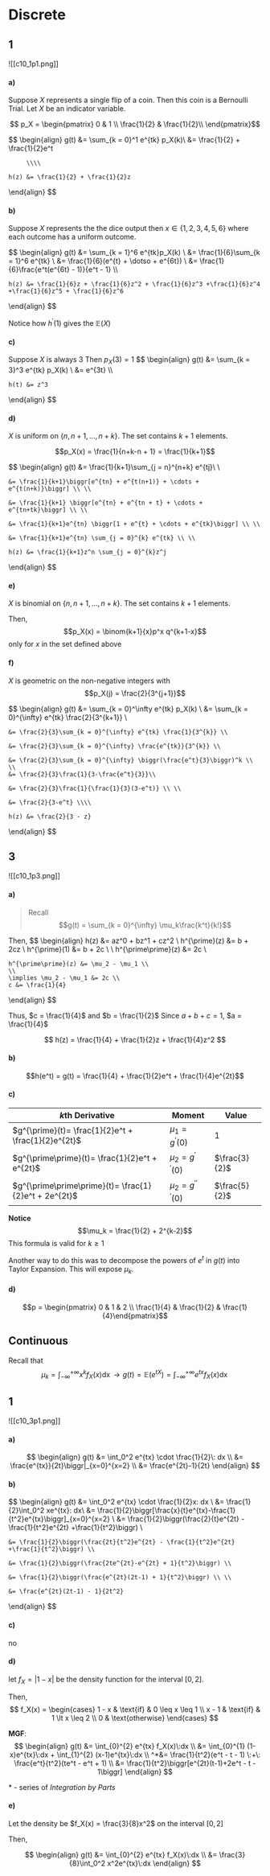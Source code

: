 # Discrete
## 1
![[c10_1p1.png]]
#### a)
Suppose $X$ represents a single flip of a coin. Then this coin is a Bernoulli Trial. Let $X$ be an indicator variable. 

$$
p_X = \begin{pmatrix}  
	0 & 1 \\ 
	\frac{1}{2} & \frac{1}{2}\\ 
	\end{pmatrix}$$

$$
\begin{align}
	g(t) &= \sum_{k = 0}^1 e^{tk} p_X(k)\\
		 &= \frac{1}{2} + \frac{1}{2}e^t
		 
		 \\\\
		 
	h(z) &= \frac{1}{2} + \frac{1}{2}z
\end{align}
$$

#### b)
Suppose $X$ represents the the dice output then $x\in\{1, 2, 3, 4, 5, 6\}$ where each outcome has a uniform outcome. 

$$
\begin{align}
	g(t) &= \sum_{k = 1}^6 e^{tk}p_X(k) \\
		 &= \frac{1}{6}\sum_{k = 1}^6 e^{tk} \\
		 &= \frac{1}{6}(e^{t} + \dotso + e^{6t}) \\
		 &= \frac{1}{6}\frac{e^t(e^{6t} - 1)}{e^t - 1} \\\\
		 
	h(z) &= \frac{1}{6}z + \frac{1}{6}z^2 + \frac{1}{6}z^3 +\frac{1}{6}z^4 +\frac{1}{6}z^5 + \frac{1}{6}z^6	 
\end{align}
$$

Notice how $h^\prime(1)$ gives the $\mathbb{E}(X)$

#### c)
Suppose $X$ is always $3$
Then $p_X(3) = 1$
$$
\begin{align}
	g(t) &= \sum_{k = 3}^3 e^{tk} p_X(k) \\
		 &=	e^{3t}
		 \\\\
		 
	h(t) &= z^3
\end{align}
$$

#### d)
$X$ is uniform on $\{n, n+1, \dotso, n+k\}$. The set contains $k+1$ elements. 

$$p_X(x) = \frac{1}{n+k-n + 1} = \frac{1}{k+1}$$


$$
\begin{align}
	g(t) &= \frac{1}{k+1}\sum_{j = n}^{n+k} e^{tj}\\ \\
	
	&= \frac{1}{k+1}\biggr[e^{tn} + e^{t(n+1)} + \cdots + e^{t(n+k)}\biggr] \\ \\
	
	&= \frac{1}{k+1} \biggr[e^{tn} + e^{tn + t} + \cdots + e^{tn+tk}\biggr] \\ \\
	
	&= \frac{1}{k+1}e^{tn} \biggr[1 + e^{t} + \cdots + e^{tk}\biggr] \\ \\
	
	&= \frac{1}{k+1}e^{tn} \sum_{j = 0}^{k} e^{tk} \\ \\
	
	h(z) &= \frac{1}{k+1}z^n \sum_{j = 0}^{k}z^j
		
\end{align}
$$

#### e)
$X$ is binomial on $\{n, n+1, \dotso, n+k\}$. The set contains $k+1$ elements. 

Then, $$p_X(x) = \binom{k+1}{x}p^x q^{k+1-x}$$
only for $x$ in the set defined above

<!-- Unfinished -->

#### f)
$X$ is geometric on the non-negative integers with $$p_X(j) = \frac{2}{3^{j+1}}$$


$$
\begin{align}
	g(t) &= \sum_{k = 0}^\infty e^{tk} p_X(k) \\
	&= \sum_{k = 0}^{\infty} e^{tk} \frac{2}{3^{k+1}} \\
		
	&= \frac{2}{3}\sum_{k = 0}^{\infty} e^{tk} \frac{1}{3^{k}} \\
	
	&= \frac{2}{3}\sum_{k = 0}^{\infty} \frac{e^{tk}}{3^{k}} \\
	
	&= \frac{2}{3}\sum_{k = 0}^{\infty} \biggr(\frac{e^t}{3}\biggr)^k \\
	\\
	&= \frac{2}{3}\frac{1}{3-\frac{e^t}{3}}\\
	
	&= \frac{2}{3}\frac{1}{\frac{1}{3}(3-e^t)} \\ \\
	
	&= \frac{2}{3-e^t} \\\\
	
	h(z) &= \frac{2}{3 - z}
\end{align}
$$

## 3
![[c10_1p3.png]]
#### a)
> Recall $$g(t) = \sum_{k = 0}^{\infty} \mu_k\frac{k^t}{k!}$$

Then, 
$$
\begin{align}
	h(z) &=  az^0 + bz^1 + cz^2 \\
	h^{\prime}(z) &= b + 2cz \\
	h^{\prime}(1) &= b + 2c \\ \\
	h^{\prime\prime}(z) &= 2c \\
	
	h^{\prime\prime}(z) &= \mu_2 - \mu_1 \\
	\\
	\implies \mu_2 - \mu_1 &= 2c \\ 
	c &= \frac{1}{4}
	
	

\end{align}
$$

Thus, $c = \frac{1}{4}$ and $b = \frac{1}{2}$
Since $a+b+c = 1$, $a = \frac{1}{4}$

$$
h(z) = \frac{1}{4} + \frac{1}{2}z + \frac{1}{4}z^2
$$

#### b)
$$h(e^t) = g(t) = \frac{1}{4} + \frac{1}{2}e^t + \frac{1}{4}e^{2t}$$

#### c)
| $k$th Derivative                                      | Moment                              | Value         |
| ----------------------------------------------------- | ----------------------------------- | ------------- |
| $g^{\prime}(t)= \frac{1}{2}e^t + \frac{1}{2}e^{2t}$   | $\mu_1 = g^{\prime}(0)$             | 1             |
| $g^{\prime\prime}(t)= \frac{1}{2}e^t + e^{2t}$        | $\mu_2 = g^{\prime\prime}(0)$       | $\frac{3}{2}$ |
| $g^{\prime\prime\prime}(t)= \frac{1}{2}e^t + 2e^{2t}$ | $\mu_2 = g^{\prime\prime\prime}(0)$ | $\frac{5}{2}$ |

**Notice** $$\mu_k = \frac{1}{2} + 2^{k-2}$$
This formula is valid for $k\geq1$

Another way to do this was to decompose the powers of $e^t$ in $g(t)$ into Taylor Expansion. This will expose $\mu_k$. 
#### d)
$$p = \begin{pmatrix} 0 & 1 & 2 \\ \frac{1}{4} & \frac{1}{2} & \frac{1}{4}\end{pmatrix}$$


## Continuous 
Recall that 
$$
\mu_k = \int_{-\infty}^{+\infty} x^k f_X(x) \mathop{dx} \to g(t) = \mathbb{E}(e^{tX}) = \int_{-\infty}^{+\infty} e^{tx} f_X(x) \mathop{dx} 
$$
## 1
![[c10_3p1.png]]
#### a)
$$
\begin{align}
	g(t) &= \int_0^2 e^{tx} \cdot \frac{1}{2}\: dx  \\
	&= \frac{e^{tx}}{2t}\biggr|_{x=0}^{x=2} \\
	&= \frac{e^{2t}-1}{2t}
\end{align}
$$

#### b)
$$
\begin{align}
	g(t) &= \int_0^2 e^{tx} \cdot \frac{1}{2}x\: dx  \\
	&= \frac{1}{2}\int_0^2 xe^{tx}\: dx\\
	&= \frac{1}{2}\biggr[\frac{x}{t}e^{tx}-\frac{1}{t^2}e^{tx}\biggr]_{x=0}^{x=2} \\
	&= \frac{1}{2}\biggr(\frac{2}{t}e^{2t} - \frac{1}{t^2}e^{2t} +\frac{1}{t^2}\biggr) \\

	&= \frac{1}{2}\biggr(\frac{2t}{t^2}e^{2t} - \frac{1}{t^2}e^{2t} +\frac{1}{t^2}\biggr) \\
	
	&= \frac{1}{2}\biggr(\frac{2te^{2t}-e^{2t} + 1}{t^2}\biggr) \\
	
	&= \frac{1}{2}\biggr(\frac{e^{2t}(2t-1) + 1}{t^2}\biggr) \\ \\
	
	&= \frac{e^{2t}(2t-1) - 1}{2t^2}
\end{align}
$$

#### c)
no

#### d)
let $f_X = |1-x|$ be the density function for the interval $[0, 2]$. 

Then, 
$$
f_X(x) = \begin{cases}
	1 - x & \text{if} & 0 \leq x \leq 1 \\
	x - 1 & \text{if} & 1 \lt x \leq 2 \\
	0 & \text{otherwise}
\end{cases}
$$

**MGF**:
$$
\begin{align}
	g(t) &= \int_{0}^{2} e^{tx} f_X(x)\:dx \\
	&= \int_{0}^{1} (1-x)e^{tx}\:dx + \int_{1}^{2} (x-1)e^{tx}\:dx \\
	^*&= \frac{1}{t^2}(e^t - t - 1) \:+\: \frac{e^t}{t^2}(te^t - e^t + 1) \\
	&= \frac{1}{t^2}\biggr[e^{2t}(t-1)+2e^t - t - 1\biggr]
\end{align}
$$

\* - series of *Integration by Parts*

#### e)
Let the density be $f_X(x) = \frac{3}{8}x^2$ on the interval $[0, 2]$

Then, 

$$
\begin{align}
	g(t) &= \int_{0}^{2} e^{tx} f_X(x)\:dx \\
		 &= \frac{3}{8}\int_0^2 x^2e^{tx}\:dx
\end{align}
$$